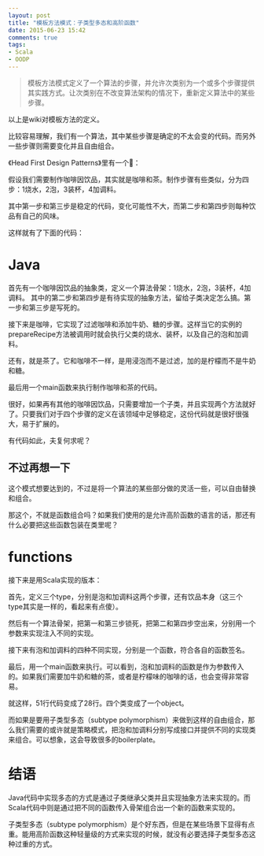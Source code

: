 ```yaml
---
layout: post
title: "模板方法模式：子类型多态和高阶函数"
date: 2015-06-23 15:42
comments: true
tags:
- Scala
- OODP
---
```


> 模板方法模式定义了一个算法的步骤，并允许次类别为一个或多个步骤提供其实践方式。让次类别在不改变算法架构的情况下，重新定义算法中的某些步骤。

以上是wiki对模板方法的定义。

比较容易理解，我们有一个算法，其中某些步骤是确定的不太会变的代码。而另外一些步骤则需要变化并且自由组合。

《Head First Design Patterns》里有一个🌰：

假设我们需要制作咖啡因饮品，其实就是咖啡和茶。制作步骤有些类似，分为四步：1烧水，2泡，3装杯，4加调料。

其中第一步和第三步是稳定的代码，变化可能性不大，而第二步和第四步则每种饮品有自己的风味。

这样就有了下面的代码：

# Java

<script src="https://emgithub.com/embed.js?target=https%3A%2F%2Fgithub.com%2Fcuipengfei%2FBlogCode%2Fblob%2Fmaster%2FOODPFP%2Fsrc%2Fmain%2Fjava%2FtemplatemethodJ%2FCaffeineBeverage.java&style=github&showBorder=on&showFileMeta=on&showCopy=on"></script>

首先有一个咖啡因饮品的抽象类，定义一个算法骨架：1烧水，2泡，3装杯，4加调料。
其中的第二步和第四步是有待实现的抽象方法，留给子类决定怎么搞。第一步和第三步是写死的。

<script src="https://emgithub.com/embed.js?target=https%3A%2F%2Fgithub.com%2Fcuipengfei%2FBlogCode%2Fblob%2Fmaster%2FOODPFP%2Fsrc%2Fmain%2Fjava%2FtemplatemethodJ%2FCoffee.java&style=github&showBorder=on&showFileMeta=on&showCopy=on"></script>

接下来是咖啡，它实现了过滤咖啡和添加牛奶、糖的步骤。这样当它的实例的prepareRecipe方法被调用时就会执行父类的烧水、装杯，以及自己的泡和加调料。

<script src="https://emgithub.com/embed.js?target=https%3A%2F%2Fgithub.com%2Fcuipengfei%2FBlogCode%2Fblob%2Fmaster%2FOODPFP%2Fsrc%2Fmain%2Fjava%2FtemplatemethodJ%2FTea.java&style=github&showBorder=on&showFileMeta=on&showCopy=on"></script>

还有，就是茶了。它和咖啡不一样，是用浸泡而不是过滤，加的是柠檬而不是牛奶和糖。

<script src="https://emgithub.com/embed.js?target=https%3A%2F%2Fgithub.com%2Fcuipengfei%2FBlogCode%2Fblob%2Fmaster%2FOODPFP%2Fsrc%2Fmain%2Fjava%2FtemplatemethodJ%2FBeverageTestDrive.java&style=github&showBorder=on&showFileMeta=on&showCopy=on"></script>

最后用一个main函数来执行制作咖啡和茶的代码。

很好，如果再有其他的咖啡因饮品，只需要增加一个子类，并且实现两个方法就好了。只要我们对于四个步骤的定义在该领域中足够稳定，这份代码就是很好很强大，易于扩展的。

有代码如此，夫复何求呢？

##  不过再想一下

这个模式想要达到的，不过是将一个算法的某些部分做的灵活一些，可以自由替换和组合。

那这个，不就是函数组合吗？如果我们使用的是允许高阶函数的语言的话，那还有什么必要把这些函数包装在类里呢？

# functions

接下来是用Scala实现的版本：

<script src="https://emgithub.com/embed.js?target=https%3A%2F%2Fgithub.com%2Fcuipengfei%2FBlogCode%2Fblob%2Fmaster%2FOODPFP%2Fsrc%2Fmain%2Fscala%2FtemplatemethodS%2FBeverages.scala&style=github&showBorder=on&showFileMeta=on&showCopy=on"></script>

首先，定义三个type，分别是泡和加调料这两个步骤，还有饮品本身（这三个type其实是一样的，看起来有点傻）。

然后有一个算法骨架，把第一和第三步锁死，把第二和第四步空出来，分别用一个参数来实现注入不同的实现。

接下来有泡和加调料的四种不同实现，分别是一个函数，符合各自的函数签名。

最后，用一个main函数来执行。可以看到，泡和加调料的函数是作为参数传入的。如果我们需要加牛奶和糖的茶，或者是柠檬味的咖啡的话，也会变得非常容易。

就这样，51行代码变成了28行。四个类变成了一个object。

而如果是要用子类型多态（subtype polymorphism）来做到这样的自由组合，那么我们需要的或许就是策略模式，把泡和加调料分别写成接口并提供不同的实现类来组合。可以想象，这会导致很多的boilerplate。

# 结语

Java代码中实现多态的方式是通过子类继承父类并且实现抽象方法来实现的。而Scala代码中则是通过把不同的函数传入骨架组合出一个新的函数来实现的。

子类型多态（subtype polymorphism）是个好东西，但是在某些场景下显得有点重。能用高阶函数这种轻量级的方式来实现的时候，就没有必要选择子类型多态这种过重的方式。
